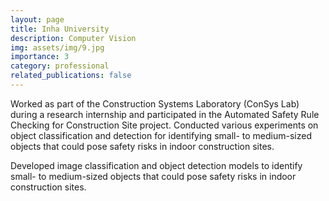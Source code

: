 ```yaml
---
layout: page
title: Inha University
description: Computer Vision
img: assets/img/9.jpg
importance: 3
category: professional
related_publications: false
---
```


<p>
  Worked as part of the Construction Systems Laboratory (ConSys Lab) during a research internship and participated in the Automated Safety Rule Checking for Construction Site project. Conducted various experiments on object classification and detection for identifying small- to medium-sized objects that could pose safety risks in indoor construction sites.

Developed image classification and object detection models to identify small- to medium-sized objects that could pose safety risks in indoor construction sites.
</p>
